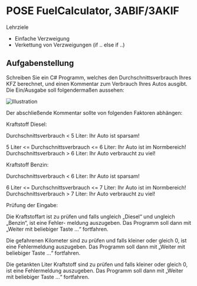 # POSE FuelCalculator, 3ABIF/3AKIF

Lehrziele

- Einfache Verzweigung
- Verkettung von Verzweigungen (if .. else if ..)

## Aufgabenstellung

Schreiben Sie ein C# Programm, welches den Durchschnittsverbrauch Ihres KFZ berechnet, und einen Kommentar zum Verbrauch Ihres Autos ausgibt. Die Ein/Ausgabe soll folgendermaßen aussehen:

![Illustration](FuelCalculator.002.png)

Der abschließende Kommentar sollte von folgenden Faktoren abhängen:

Kraftstoff Diesel:

Durchschnittsverbrauch < 5 Liter:   Ihr Auto ist sparsam!

5 Liter <= Durchschnittsverbrauch <= 6 Liter:   Ihr Auto ist im Normbereich! Durchschnittsverbrauch > 6 Liter:   Ihr Auto verbraucht zu viel!

Kraftstoff Benzin:

Durchschnittsverbrauch < 6 Liter:   Ihr Auto ist sparsam!

6 Liter <= Durchschnittsverbrauch <= 7 Liter:   Ihr Auto ist im Normbereich! Durchschnittsverbrauch > 7 Liter:   Ihr Auto verbraucht zu viel!

Prüfung der Eingabe:

Die Kraftstoffart ist zu prüfen und falls ungleich „Diesel“ und ungleich „Benzin“, ist eine Fehler- meldung auszugeben. Das Programm soll dann mit „Weiter mit beliebiger Taste …“ fortfahren.

Die gefahrenen Kilometer sind zu prüfen und falls kleiner oder gleich 0, ist eine Fehlermeldung auszugeben. Das Programm soll dann mit „Weiter mit beliebiger Taste …“ fortfahren.

Die getankten Liter Kraftstoff sind zu prüfen und falls kleiner oder gleich 0, ist eine Fehlermeldung auszugeben. Das Programm soll dann mit „Weiter mit beliebiger Taste …“ fortfahren.
